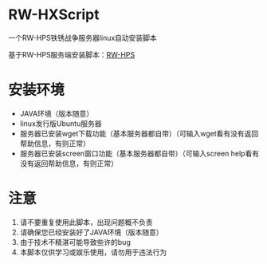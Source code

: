# RW-HXScript
一个RW-HPS铁锈战争服务器linux自动安装脚本

基于RW-HPS服务端安装脚本：[RW-HPS](https://github.com/RW-HPS/RW-HPS)
# 安装环境
- JAVA环境（版本随意）
- linux发行版Ubuntu服务器
- 服务器已安装wget下载功能（基本服务器都自带）（可输入wget看有没有返回帮助信息，有则正常）
- 服务器已安装screen窗口功能（基本服务器都自带）（可输入screen help看有没有返回帮助信息，有则正常）
# 注意
1. 请不要重复使用此脚本，出现问题概不负责 
2. 请确保您已经安装好了JAVA环境（版本随意）
3. 由于技术不精湛可能导致些许的bug
4. 本脚本仅供学习或娱乐使用，请勿用于违法行为
